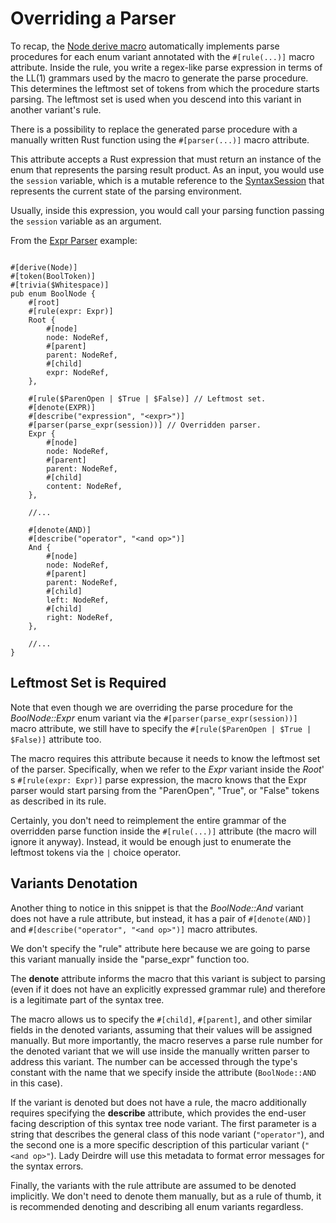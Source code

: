 <!------------------------------------------------------------------------------
  This file is part of "Lady Deirdre", a compiler front-end foundation
  technology.

  This work is proprietary software with source-available code.

  To copy, use, distribute, or contribute to this work, you must agree to
  the terms of the General License Agreement:

  https://github.com/Eliah-Lakhin/lady-deirdre/blob/master/EULA.md

  The agreement grants a Basic Commercial License, allowing you to use
  this work in non-commercial and limited commercial products with a total
  gross revenue cap. To remove this commercial limit for one of your
  products, you must acquire a Full Commercial License.

  If you contribute to the source code, documentation, or related materials,
  you must grant me an exclusive license to these contributions.
  Contributions are governed by the "Contributions" section of the General
  License Agreement.

  Copying the work in parts is strictly forbidden, except as permitted
  under the General License Agreement.

  If you do not or cannot agree to the terms of this Agreement,
  do not use this work.

  This work is provided "as is", without any warranties, express or implied,
  except where such disclaimers are legally invalid.

  Copyright (c) 2024 Ilya Lakhin (Илья Александрович Лахин).
  All rights reserved.
------------------------------------------------------------------------------->

# Overriding a Parser

To recap,
the [Node derive macro](https://docs.rs/lady-deirdre/2.2.0/lady_deirdre/syntax/derive.Node.html)
automatically implements parse procedures for each enum variant annotated with
the `#[rule(...)]` macro attribute. Inside the rule, you write a regex-like
parse expression in terms of the LL(1) grammars used by the macro to generate
the parse procedure. This determines the leftmost set of tokens from which
the procedure starts parsing. The leftmost set is used when you descend into
this variant in another variant's rule.

There is a possibility to replace the generated parse procedure with a manually
written Rust function using the `#[parser(...)]` macro attribute.

This attribute accepts a Rust expression that must return an instance of the
enum that represents the parsing result product. As an input, you would use
the `session` variable, which is a mutable reference to
the [SyntaxSession](https://docs.rs/lady-deirdre/2.2.0/lady_deirdre/syntax/trait.SyntaxSession.html)
that represents the current state of the parsing environment.

Usually, inside this expression, you would call your parsing function passing
the `session` variable as an argument.

From the [Expr Parser](https://github.com/Eliah-Lakhin/lady-deirdre/blob/f350aaed30373a67694c3aba4d2cfd9874c2a656/work/crates/examples/src/expr_parser/syntax.rs#L57) example:

```rust,noplayground

#[derive(Node)]
#[token(BoolToken)]
#[trivia($Whitespace)]
pub enum BoolNode {
    #[root]
    #[rule(expr: Expr)]
    Root {
        #[node]
        node: NodeRef,
        #[parent]
        parent: NodeRef,
        #[child]
        expr: NodeRef,
    },

    #[rule($ParenOpen | $True | $False)] // Leftmost set.
    #[denote(EXPR)]
    #[describe("expression", "<expr>")]
    #[parser(parse_expr(session))] // Overridden parser.
    Expr {
        #[node]
        node: NodeRef,
        #[parent]
        parent: NodeRef,
        #[child]
        content: NodeRef,
    },
    
    //...
    
    #[denote(AND)]
    #[describe("operator", "<and op>")]
    And {
        #[node]
        node: NodeRef,
        #[parent]
        parent: NodeRef,
        #[child]
        left: NodeRef,
        #[child]
        right: NodeRef,
    },
    
    //...
}
```

## Leftmost Set is Required

Note that even though we are overriding the parse procedure for the
*BoolNode::Expr* enum variant via the `#[parser(parse_expr(session))]` macro
attribute, we still have to specify the `#[rule($ParenOpen | $True | $False)]`
attribute too.

The macro requires this attribute because it needs to know the leftmost set of
the parser. Specifically, when we refer to the *Expr* variant inside the
*Root*' s `#[rule(expr: Expr)]` parse expression, the macro knows that the Expr
parser would start parsing from the "ParenOpen", "True", or "False" tokens as
described in its rule.

Certainly, you don't need to reimplement the entire grammar of the overridden
parse function inside the `#[rule(...)]` attribute (the macro will ignore it
anyway). Instead, it would be enough just to enumerate the leftmost tokens via
the `|` choice operator.

## Variants Denotation

Another thing to notice in this snippet is that the *BoolNode::And* variant does
not have a rule attribute, but instead, it has a pair of `#[denote(AND)]`
and `#[describe("operator", "<and op>")]` macro attributes.

We don't specify the "rule" attribute here because we are going to parse this
variant manually inside the "parse_expr" function too.

The **denote** attribute informs the macro that this variant is subject to
parsing (even if it does not have an explicitly expressed grammar rule) and
therefore is a legitimate part of the syntax tree.

The macro allows us to specify the `#[child]`, `#[parent]`, and other similar
fields in the denoted variants, assuming that their values will be assigned
manually. But more importantly, the macro reserves a parse rule number for the
denoted variant that we will use inside the manually written parser to address
this variant. The number can be accessed through the type's constant with the
name that we specify inside the attribute (`BoolNode::AND` in this case).

If the variant is denoted but does not have a rule, the macro additionally
requires specifying the **describe** attribute, which provides the end-user
facing description of this syntax tree node variant. The first parameter is a
string that describes the general class of this node variant (`"operator"`), and
the second one is a more specific description of this particular
variant (`"<and op>"`). Lady Deirdre will use this metadata to format error
messages for the syntax errors.

Finally, the variants with the rule attribute are assumed to be denoted
implicitly. We don't need to denote them manually, but as a rule of thumb, it is
recommended denoting and describing all enum variants regardless.
